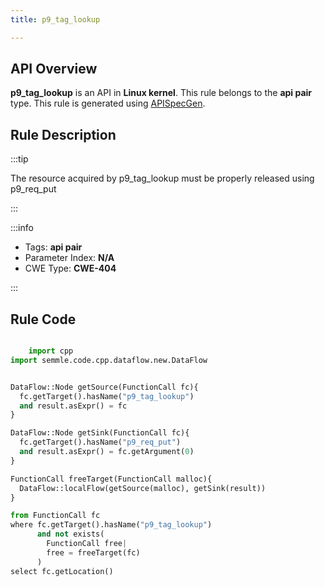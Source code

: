 ```yaml
---
title: p9_tag_lookup

---
```



## API Overview
**p9_tag_lookup** is an API in **Linux kernel**. This rule belongs to the **api pair** type. This rule is generated using [APISpecGen](../../tools/APISpecGen).
## Rule Description

:::tip

The resource acquired by p9_tag_lookup must be properly released using p9_req_put

:::

:::info

- Tags: **api pair**
- Parameter Index: **N/A**
- CWE Type: **CWE-404**

:::

## Rule Code
```python

    import cpp
import semmle.code.cpp.dataflow.new.DataFlow


DataFlow::Node getSource(FunctionCall fc){
  fc.getTarget().hasName("p9_tag_lookup")
  and result.asExpr() = fc
}

DataFlow::Node getSink(FunctionCall fc){
  fc.getTarget().hasName("p9_req_put")
  and result.asExpr() = fc.getArgument(0)
}

FunctionCall freeTarget(FunctionCall malloc){
  DataFlow::localFlow(getSource(malloc), getSink(result))
}

from FunctionCall fc
where fc.getTarget().hasName("p9_tag_lookup")
      and not exists(
        FunctionCall free| 
        free = freeTarget(fc)
      )
select fc.getLocation()

    
```